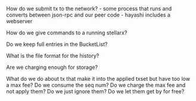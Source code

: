 
How do we submit tx to the network?
	- some process that runs and converts between json-rpc and our peer code
	- hayashi includes a webserver

How do we give commands to a running stellarx?
	

Do we keep full entries in the BucketList?


What is the file format for the history?


Are we charging enough for storage?


What do we do about tx that make it into the applied txset but have too low a max fee? 
	Do we consume the seq num?
	Do we charge the max fee and not apply them? 
	Do we just ignore them?
	Do we let them get by for free?
	

	 